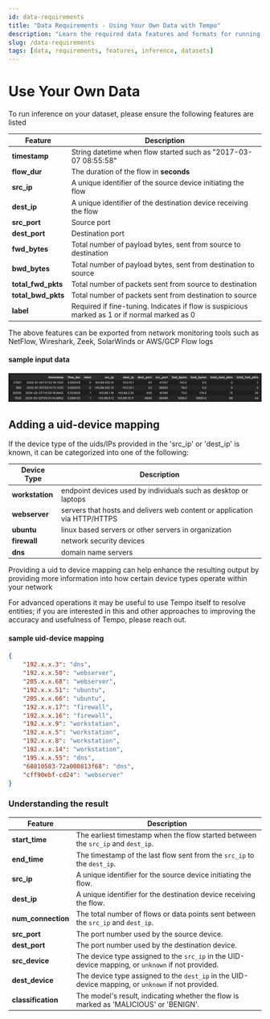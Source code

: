 ```yaml
---
id: data-requirements
title: "Data Requirements - Using Your Own Data with Tempo"
description: "Learn the required data features and formats for running Tempo inference on your own datasets. Includes feature specifications and data preparation guidelines."
slug: /data-requirements
tags: [data, requirements, features, inference, datasets]
---
```


# Use Your Own Data

To run inference on your dataset, please ensure the following features are listed

| **Feature**        | **Description**                                                                                                |
|--------------------|----------------------------------------------------------------------------------------------------------------|
| **timestamp**      | String datetime when flow started such as "2017-03-07 08:55:58"                                                |
| **flow_dur**       | The duration of the flow in **seconds**                                                                        |
| **src_ip**         | A unique identifier of the source device initiating the flow                                                   |
| **dest_ip**        | A unique identifier of the destination device receiving the flow                                               |
| **src_port**       | Source port                                                                                                    |
| **dest_port**      | Destination port                                                                                               |
| **fwd_bytes**      | Total number of payload bytes, sent from source to destination                                                 |
| **bwd_bytes**      | Total number of payload bytes, sent from destination to source                                                 |
| **total_fwd_pkts** | Total number of packets sent from source to destination                                                        |
| **total_bwd_pkts** | Total number of packets sent from destination to source                                                        |
| **label**          | Required if fine-tuning. Indicates if flow is suspicious marked as 1 or if normal marked as 0                  |

The above features can be exported from network monitoring tools such as NetFlow, Wireshark, Zeek, SolarWinds or AWS/GCP Flow logs

#### sample input data
![sample input data](./assets/new_sample_data.png)


## Adding a uid-device mapping
If the device type of the uids/IPs provided in the 'src_ip' or 'dest_ip' is known, it can be categorized into one of 
the following: 

| **Device Type** | **Description**                                                           |
|-----------------|---------------------------------------------------------------------------|
| **workstation** | endpoint devices used by individuals such as desktop or laptops           |
| **webserver**   | servers that hosts and delivers web content or application via HTTP/HTTPS |
| **ubuntu**      | linux based servers or other servers in organization                      |
| **firewall**    | network security devices                                                  |
| **dns**         | domain name servers                                                       |

Providing a uid to device mapping can help enhance the resulting output by providing more information into how 
certain device types operate within your network

For advanced operations it may be useful to use Tempo itself to resolve entities; if you are interested in this and other approaches to improving the accuracy and usefulness of Tempo, please reach out.

#### sample uid-device mapping
```json
{
    "192.x.x.3": "dns",
    "192.x.x.50": "webserver",
    "205.x.x.68": "webserver",
    "192.x.x.51": "ubuntu",
    "205.x.x.66": "ubuntu",
    "192.x.x.17": "firewall",
    "192.x.x.16": "firewall",
    "192.x.x.9": "workstation",
    "192.x.x.5": "workstation",
    "192.x.x.8": "workstation",
    "192.x.x.14": "workstation",
    "195.x.x.55": "dns",
    "68810583-72a000813f68": "dns",
    "cff90ebf-cd24": "webserver"
}
```

### Understanding the result
| **Feature**        | **Description**                                                                                    |
|--------------------|----------------------------------------------------------------------------------------------------|
| **start_time**     | The earliest timestamp when the flow started between the `src_ip` and `dest_ip`.                   |
| **end_time**       | The timestamp of the last flow sent from the `src_ip` to the `dest_ip`.                            |
| **src_ip**         | A unique identifier for the source device initiating the flow.                                     |
| **dest_ip**        | A unique identifier for the destination device receiving the flow.                                 |
| **num_connection** | The total number of flows or data points sent between the `src_ip` and `dest_ip`.                  |
| **src_port**       | The port number used by the source device.                                                         |
| **dest_port**      | The port number used by the destination device.                                                    |
| **src_device**     | The device type assigned to the `src_ip` in the UID-device mapping, or `unknown` if not provided.  |
| **dest_device**    | The device type assigned to the `dest_ip` in the UID-device mapping, or `unknown` if not provided. |
| **classification** | The model's result, indicating whether the flow is marked as 'MALICIOUS' or 'BENIGN'.              |







